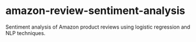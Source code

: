 # amazon-review-sentiment-analysis
Sentiment analysis of Amazon product reviews using logistic regression and NLP techniques.
